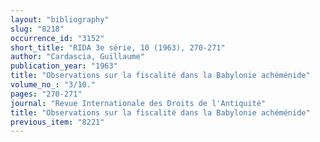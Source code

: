 ```yaml
---
layout: "bibliography"
slug: "8218"
occurrence_id: "3152"
short_title: "RIDA 3e série, 10 (1963), 270-271"
author: "Cardascia, Guillaume"
publication_year: "1963"
title: "Observations sur la fiscalité dans la Babylonie achéménide"
volume_no_: "3/10."
pages: "270-271"
journal: "Revue Internationale des Droits de l'Antiquité"
title: "Observations sur la fiscalité dans la Babylonie achéménide"
previous_item: "8221"
---
```

